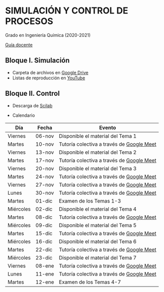 # SIMULACIÓN Y CONTROL DE PROCESOS

 Grado en Ingeniería Química (2020-2021)
 
 [Guía docente](https://iquimica.ugr.es/sites/departamentos_files/departamentos_iquimica/public/inline-files/2020-21_220_11_41_Simulacion_Control_Procesos.pdf)


## Bloque I. Simulación

* Carpeta de archivos en [Google Drive](https://drive.google.com/drive/folders/1f5oBHUeEjwEuv7M8pTJEIiroGQr25Cw-?usp=sharing) 
* Listas de reproducción en [YouTube](https://www.youtube.com/playlist?list=PLY7KaFBcCn-wRBAF-B86bEeSPU6pb234r)


## Bloque II. Control

* Descarga de [Scilab](http://www.scilab.org/)

* Calendario

Día       | Fecha  | Evento
--------- | ------ | -------------
Viernes   | 06-nov | Disponible el material del Tema 1
Martes    | 10-nov | Tutoría colectiva a través de [Google Meet](https://meet.google.com/rzw-gnwt-wmh)
Viernes   | 13-nov | Disponible el material del Tema 2
Martes    | 17-nov | Tutoría colectiva a través de [Google Meet](https://meet.google.com/rzw-gnwt-wmh)
Viernes   | 20-nov | Disponible el material del Tema 3
Martes    | 24-nov | Tutoría colectiva a través de [Google Meet](https://meet.google.com/rzw-gnwt-wmh)
Viernes   | 27-nov | Tutoría colectiva a través de [Google Meet](https://meet.google.com/rzw-gnwt-wmh)
Lunes     | 30-nov | Tutoría colectiva a través de [Google Meet](https://meet.google.com/rzw-gnwt-wmh)
Martes    | 01-dic | Examen de los Temas 1-3
Miércoles | 02-dic | Disponible el material del Tema 4
Martes    | 08-dic | Tutoría colectiva a través de [Google Meet](https://meet.google.com/rzw-gnwt-wmh)
Miércoles | 09-dic | Disponible el material del Tema 5
Martes    | 15-dic | Tutoría colectiva a través de [Google Meet](https://meet.google.com/rzw-gnwt-wmh)
Miércoles | 16-dic | Disponible el material del Tema 6
Martes    | 22-dic | Tutoría colectiva a través de [Google Meet](https://meet.google.com/rzw-gnwt-wmh)
Miércoles | 23-dic | Disponible el material del Tema 7
Viernes   | 08-ene | Tutoría colectiva a través de [Google Meet](https://meet.google.com/rzw-gnwt-wmh)
Lunes     | 11-ene | Tutoría colectiva a través de [Google Meet](https://meet.google.com/rzw-gnwt-wmh)
Martes    | 12-ene | Examen de los Temas 4-7



